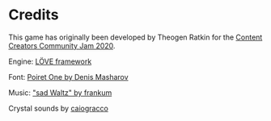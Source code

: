 # Credits

[jam]: https://itch.io/jam/ccc-jam
[love]: https://love2d.org
[font]: https://fonts.google.com/specimen/Poiret+One
[music]: https://freesound.org/people/frankum/sounds/394286
[crystal]: https://freesound.org/people/caiogracco

This game has originally been developed by Theogen Ratkin for the
[Content Creators Community Jam 2020][jam].

Engine: [LÖVE framework][love]

Font: [Poiret One by Denis Masharov][font]

Music: ["sad Waltz" by frankum][music]

Crystal sounds by [caiogracco][crystal]
